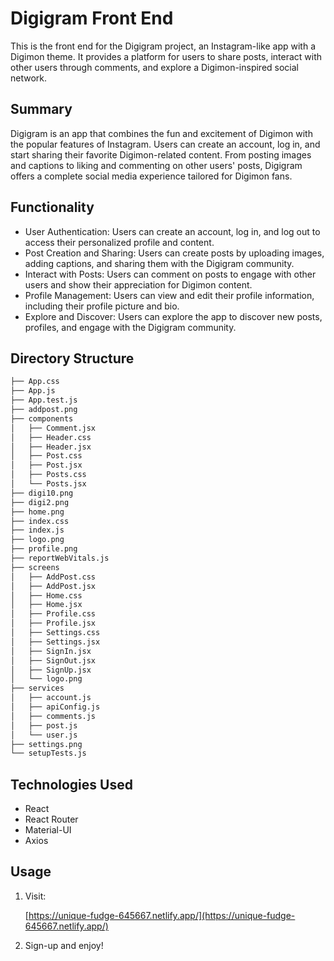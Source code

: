# Digigram Front End

This is the front end for the Digigram project, an Instagram-like app with a Digimon theme. It provides a platform for users to share posts, interact with other users through comments, and explore a Digimon-inspired social network.

## Summary

Digigram is an app that combines the fun and excitement of Digimon with the popular features of Instagram. Users can create an account, log in, and start sharing their favorite Digimon-related content. From posting images and captions to liking and commenting on other users' posts, Digigram offers a complete social media experience tailored for Digimon fans.

## Functionality

- User Authentication: Users can create an account, log in, and log out to access their personalized profile and content.
- Post Creation and Sharing: Users can create posts by uploading images, adding captions, and sharing them with the Digigram community.
- Interact with Posts: Users can comment on posts to engage with other users and show their appreciation for Digimon content.
- Profile Management: Users can view and edit their profile information, including their profile picture and bio.
- Explore and Discover: Users can explore the app to discover new posts, profiles, and engage with the Digigram community.

## Directory Structure
```md
├── App.css
├── App.js
├── App.test.js
├── addpost.png
├── components
│   ├── Comment.jsx
│   ├── Header.css
│   ├── Header.jsx
│   ├── Post.css
│   ├── Post.jsx
│   ├── Posts.css
│   └── Posts.jsx
├── digi10.png
├── digi2.png
├── home.png
├── index.css
├── index.js
├── logo.png
├── profile.png
├── reportWebVitals.js
├── screens
│   ├── AddPost.css
│   ├── AddPost.jsx
│   ├── Home.css
│   ├── Home.jsx
│   ├── Profile.css
│   ├── Profile.jsx
│   ├── Settings.css
│   ├── Settings.jsx
│   ├── SignIn.jsx
│   ├── SignOut.jsx
│   ├── SignUp.jsx
│   └── logo.png
├── services
│   ├── account.js
│   ├── apiConfig.js
│   ├── comments.js
│   ├── post.js
│   └── user.js
├── settings.png
└── setupTests.js
```
## Technologies Used

- React
- React Router
- Material-UI
- Axios

## Usage

1. Visit:

   [https://unique-fudge-645667.netlify.app/](https://unique-fudge-645667.netlify.app/)

2. Sign-up and enjoy!
